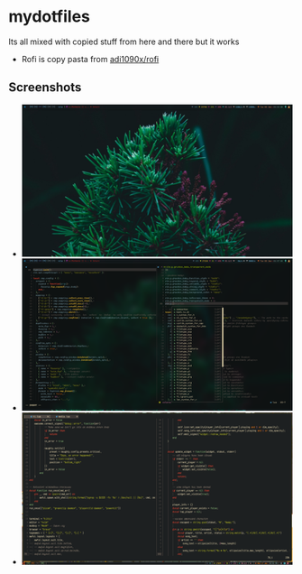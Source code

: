 # mydotfiles
Its all mixed with copied stuff from here and there but it works


- Rofi is copy pasta from [adi1090x/rofi](https://github.com/adi1090x/rofi)

## Screenshots

- ![Screenshot no 1](https://raw.githubusercontent.com/0xSagaCity/mydotfiles/main/screenshots/01.png)
- ![Screenshot no 2](https://raw.githubusercontent.com/0xSagaCity/mydotfiles/main/screenshots/02.png)
- ![Screenshot no 3](https://raw.githubusercontent.com/0xSagaCity/mydotfiles/main/screenshots/03.png)
